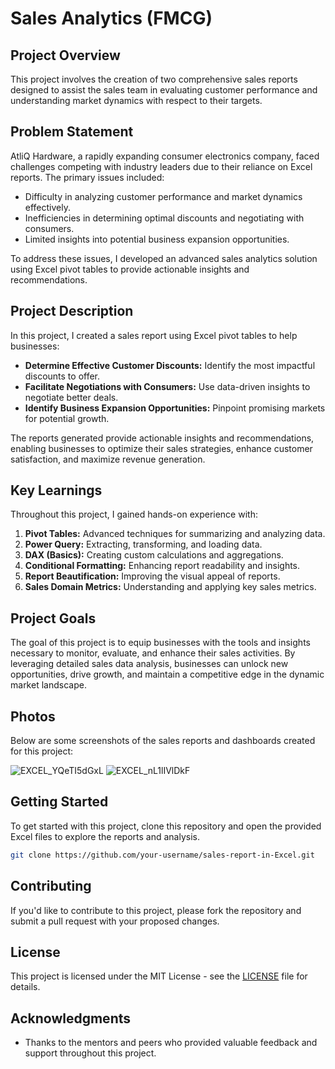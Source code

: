 # Sales Analytics (FMCG)

## Project Overview

This project involves the creation of two comprehensive sales reports designed to assist the sales team in evaluating customer performance and understanding market dynamics with respect to their targets.

## Problem Statement

AtliQ Hardware, a rapidly expanding consumer electronics company, faced challenges competing with industry leaders due to their reliance on Excel reports. The primary issues included:

- Difficulty in analyzing customer performance and market dynamics effectively.
- Inefficiencies in determining optimal discounts and negotiating with consumers.
- Limited insights into potential business expansion opportunities.

To address these issues, I developed an advanced sales analytics solution using Excel pivot tables to provide actionable insights and recommendations.

## Project Description

In this project, I created a sales report using Excel pivot tables to help businesses:

- **Determine Effective Customer Discounts:** Identify the most impactful discounts to offer.
- **Facilitate Negotiations with Consumers:** Use data-driven insights to negotiate better deals.
- **Identify Business Expansion Opportunities:** Pinpoint promising markets for potential growth.

The reports generated provide actionable insights and recommendations, enabling businesses to optimize their sales strategies, enhance customer satisfaction, and maximize revenue generation.

## Key Learnings

Throughout this project, I gained hands-on experience with:

1. **Pivot Tables:** Advanced techniques for summarizing and analyzing data.
2. **Power Query:** Extracting, transforming, and loading data.
3. **DAX (Basics):** Creating custom calculations and aggregations.
4. **Conditional Formatting:** Enhancing report readability and insights.
5. **Report Beautification:** Improving the visual appeal of reports.
6. **Sales Domain Metrics:** Understanding and applying key sales metrics.

## Project Goals

The goal of this project is to equip businesses with the tools and insights necessary to monitor, evaluate, and enhance their sales activities. By leveraging detailed sales data analysis, businesses can unlock new opportunities, drive growth, and maintain a competitive edge in the dynamic market landscape.

## Photos

Below are some screenshots of the sales reports and dashboards created for this project:

![EXCEL_YQeTI5dGxL](https://github.com/user-attachments/assets/a5d9ef3f-d675-490f-aa14-b0de8eb500a6)
![EXCEL_nL1lIVlDkF](https://github.com/user-attachments/assets/3afcfc69-a842-4362-a083-a566f0131a5f)


## Getting Started

To get started with this project, clone this repository and open the provided Excel files to explore the reports and analysis.

```bash
git clone https://github.com/your-username/sales-report-in-Excel.git
```

## Contributing

If you'd like to contribute to this project, please fork the repository and submit a pull request with your proposed changes.

## License

This project is licensed under the MIT License - see the [LICENSE](LICENSE) file for details.

## Acknowledgments

- Thanks to the mentors and peers who provided valuable feedback and support throughout this project.
